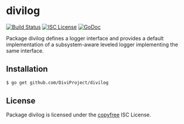 # divilog

[![Build Status](http://img.shields.io/travis/DiviProject/divilog.svg)](https://travis-ci.org/DiviProject/divilog)
[![ISC License](http://img.shields.io/badge/license-ISC-blue.svg)](http://copyfree.org)
[![GoDoc](https://img.shields.io/badge/godoc-reference-blue.svg)](http://godoc.org/github.com/DiviProject/divilog)

Package divilog defines a logger interface and provides a default implementation
of a subsystem-aware leveled logger implementing the same interface.

## Installation

```bash
$ go get github.com/DiviProject/divilog
```

## License

Package divilog is licensed under the [copyfree](http://copyfree.org) ISC
License.
